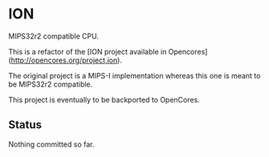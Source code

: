ION
===

MIPS32r2 compatible CPU.

This is a refactor of the [ION project available in Opencores] (http://opencores.org/project,ion).

The original project is a MIPS-I implementation whereas this one is meant to be MIPS32r2 compatible.

This project is eventually to be backported to OpenCores.

## Status

Nothing committed so far.

